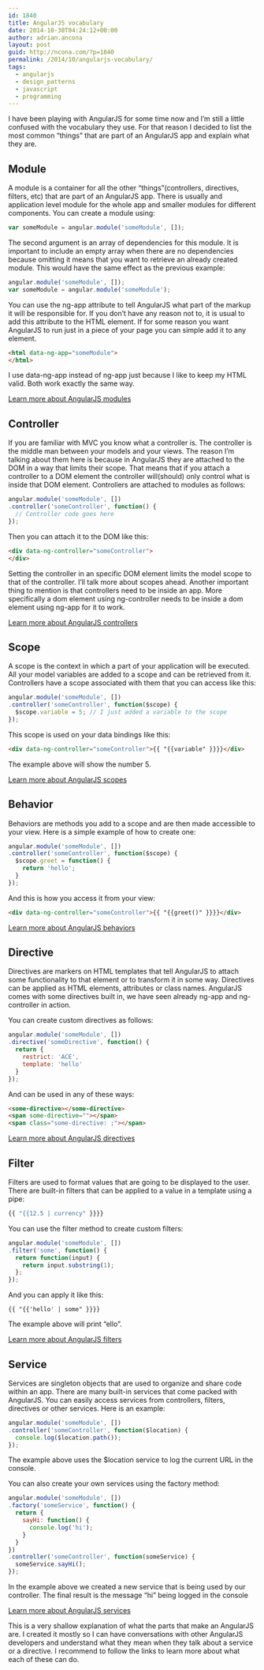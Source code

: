 ```yaml
---
id: 1840
title: AngularJS vocabulary
date: 2014-10-30T04:24:12+00:00
author: adrian.ancona
layout: post
guid: http://ncona.com/?p=1840
permalink: /2014/10/angularjs-vocabulary/
tags:
  - angularjs
  - design_patterns
  - javascript
  - programming
---
```

I have been playing with AngularJS for some time now and I&#8217;m still a little confused with the vocabulary they use. For that reason I decided to list the most common &#8220;things&#8221; that are part of an AngularJS app and explain what they are.

## Module

A module is a container for all the other &#8220;things&#8221;(controllers, directives, filters, etc) that are part of an AngularJS app. There is usually and application level module for the whole app and smaller modules for different components. You can create a module using:

```js
var someModule = angular.module('someModule', []);
```

<!--more-->

The second argument is an array of dependencies for this module. It is important to include an empty array when there are no dependencies because omitting it means that you want to retrieve an already created module. This would have the same effect as the previous example:

```js
angular.module('someModule', []);
var someModule = angular.module('someModule');
```

You can use the ng-app attribute to tell AngularJS what part of the markup it will be responsible for. If you don&#8217;t have any reason not to, it is usual to add this attribute to the HTML element. If for some reason you want AngularJS to run just in a piece of your page you can simple add it to any element.

```html
<html data-ng-app="someModule">
</html>
```

I use data-ng-app instead of ng-app just because I like to keep my HTML valid. Both work exactly the same way.

<a href="https://docs.angularjs.org/guide/module" title="Learn more about AngularJS modules" target="_blank">Learn more about AngularJS modules</a>

## Controller

If you are familiar with MVC you know what a controller is. The controller is the middle man between your models and your views. The reason I&#8217;m talking about them here is because in AngularJS they are attached to the DOM in a way that limits their scope. That means that if you attach a controller to a DOM element the controller will(should) only control what is inside that DOM element. Controllers are attached to modules as follows:

```js
angular.module('someModule', [])
.controller('someController', function() {
  // Controller code goes here
});
```

Then you can attach it to the DOM like this:

```html
<div data-ng-controller="someController">
</div>
```

Setting the controller in an specific DOM element limits the model scope to that of the controller. I&#8217;ll talk more about scopes ahead. Another important thing to mention is that controllers need to be inside an app. More specifically a dom element using ng-controller needs to be inside a dom element using ng-app for it to work.

<a href="https://docs.angularjs.org/guide/controller" title="Learn more about AngularJS controllers" target="_blank">Learn more about AngularJS controllers</a>

## Scope

A scope is the context in which a part of your application will be executed. All your model variables are added to a scope and can be retrieved from it. Controllers have a scope associated with them that you can access like this:

```js
angular.module('someModule', [])
.controller('someController', function($scope) {
  $scope.variable = 5; // I just added a variable to the scope
});
```

This scope is used on your data bindings like this:

```html
<div data-ng-controller="someController">{{ "{{variable" }}}}</div>
```

The example above will show the number 5.

<a href="https://docs.angularjs.org/guide/scope" title="Learn more about AngularJS scopes" target="_blank">Learn more about AngularJS scopes</a>

## Behavior

Behaviors are methods you add to a scope and are then made accessible to your view. Here is a simple example of how to create one:

```js
angular.module('someModule', [])
.controller('someController', function($scope) {
  $scope.greet = function() {
    return 'hello';
  }
});
```

And this is how you access it from your view:

```html
<div data-ng-controller="someController">{{ "{{greet()" }}}}</div>
```

<a href="https://docs.angularjs.org/guide/controller" title="Learn more about AngularJS behaviors" target="_blank">Learn more about AngularJS behaviors</a>

## Directive

Directives are markers on HTML templates that tell AngularJS to attach some functionality to that element or to transform it in some way. Directives can be applied as HTML elements, attributes or class names. AngularJS comes with some directives built in, we have seen already ng-app and ng-controller in action.

You can create custom directives as follows:

```js
angular.module('someModule', [])
.directive('someDirective', function() {
  return {
    restrict: 'ACE',
    template: 'hello'
  }
});
```

And can be used in any of these ways:

```html
<some-directive></some-directive>
<span some-directive=""></span>
<span class="some-directive: ;"></span>
```

<a href="https://docs.angularjs.org/guide/directive" title="Learn more about AngularJS directives" target="_blank">Learn more about AngularJS directives</a>

## Filter

Filters are used to format values that are going to be displayed to the user. There are built-in filters that can be applied to a value in a template using a pipe:

```js
{{ "{{12.5 | currency" }}}}
```

You can use the filter method to create custom filters:

```js
angular.module('someModule', [])
.filter('some', function() {
  return function(input) {
    return input.substring(1);
  };
});
```

And you can apply it like this:

```
{{ "{{'hello' | some" }}}}
```

The example above will print &#8220;ello&#8221;.

<a href="https://docs.angularjs.org/guide/filter" title="Learn more about AngularJS filters" target="_blank">Learn more about AngularJS filters</a>

## Service

Services are singleton objects that are used to organize and share code within an app. There are many built-in services that come packed with AngularJS. You can easily access services from controllers, filters, directives or other services. Here is an example:

```js
angular.module('someModule', [])
.controller('someController', function($location) {
  console.log($location.path());
});
```

The example above uses the $location service to log the current URL in the console.

You can also create your own services using the factory method:

```js
angular.module('someModule', [])
.factory('someService', function() {
  return {
    sayHi: function() {
      console.log('hi');
    }
  }
})
.controller('someController', function(someService) {
  someService.sayHi();
});
```

In the example above we created a new service that is being used by our controller. The final result is the message &#8220;hi&#8221; being logged in the console

<a href="https://docs.angularjs.org/guide/services" title="Learn more about AngularJS services" target="_blank">Learn more about AngularJS services</a>

This is a very shallow explanation of what the parts that make an AngularJS are. I created it mostly so I can have conversations with other AngularJS developers and understand what they mean when they talk about a service or a directive. I recommend to follow the links to learn more about what each of these can do.
